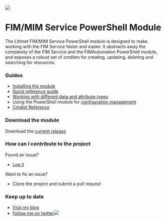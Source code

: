 ![](https://github.com/lithnet/resourcemanagement-powershell/wiki/images/logo-ex-small.png)
# FIM/MIM Service PowerShell Module
The Lithnet FIM/MIM Service PowerShell module is designed to make working with the FIM Service faster and easier. It abstracts away the complexity of the FIM Service and the FIMAutomation PowerShell module, and exposes a robust set of cmdlets for creating, updating, deleting and searching for resources.

### Guides
*   [Installing the module](https://github.com/lithnet/resourcemanagement-powershell/wiki/installing-the-module)
*   [Quick reference guide](https://github.com/lithnet/resourcemanagement-powershell/wiki/quick-reference-guide)
*   [Working with different data and attribute types](https://github.com/lithnet/resourcemanagement-powershell/wiki/working-with-different-data-and-attribute-types)
*   Using the PowerShell module for [configuration management](https://github.com/lithnet/resourcemanagement-powershell/wiki/configuration-management)
*   [Cmdlet Reference](https://github.com/lithnet/resourcemanagement-powershell/wiki/cmdlet-reference)

### Download the module
Download the [current release](https://github.com/lithnet/resourcemanagement-powershell/releases/)

### How can I contribute to the project
Found an issue?
*   [Log it](https://github.com/lithnet/resourcemanagement-powershell/issues)

Want to fix an issue?
*   Clone the project and submit a pull request

### Keep up to date
*   [Visit my blog](http://blog.lithiumblue.com)
*   [Follow me on twitter](https://twitter.com/RyanLNewington)![](http://twitter.com/favicon.ico)
